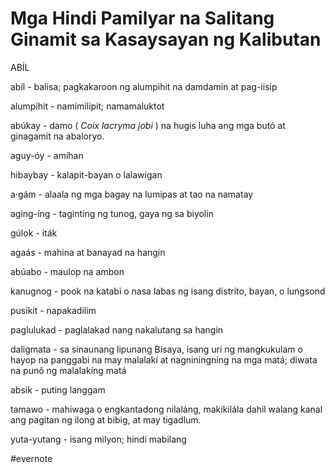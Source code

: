 # Mga Hindi Pamilyar na Salitang Ginamit sa Kasaysayan ng Kalibutan

ABÍL

abíl - balisa; pagkakaroon ng alumpihit na damdamin at pag-iisip

alumpihit - namimilipit; namamaluktot

abúkay - damo ( *Coix* *lacryma* *jobi* ) na hugis luha ang mga butó at ginagamit na abaloryo.

aguy-óy - amíhan

hibaybay - kalapit-bayan o lalawigan

a·gám - alaala ng mga bagay na lumipas at tao na namatay

aging-íng - taginting ng tunog, gaya ng sa biyolin

gúlok - iták

agaás - mahina at banayad na hangin

abúabo - maulop na ambon

kanugnog - pook na katabi o nasa labas ng isang distrito, bayan, o lungsond

pusikit - napakadilim

paglulukad - paglalakad nang nakalutang sa hangin

daligmata - sa sinaunang lipunang Bisaya, isang uri ng mangkukulam o hayop na panggabi na may malalakí at nagniningning na mga matá; diwata na punô ng malalakíng matá

absik - puting langgam

tamawo - mahiwaga o engkantadong nilaláng, makikilála dahil walang kanal ang pagitan ng ilong at bibig, at may tigadlum.

yuta-yutang - isang milyon; hindi mabilang

\#evernote

